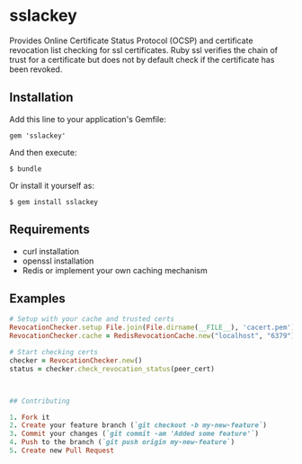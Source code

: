 # sslackey

Provides Online Certificate Status Protocol (OCSP) and certificate revocation list checking for ssl certificates.
Ruby ssl verifies the chain of trust for a certificate but does not by default check if the certificate has been revoked.


## Installation

Add this line to your application's Gemfile:

    gem 'sslackey'

And then execute:

    $ bundle

Or install it yourself as:

    $ gem install sslackey

## Requirements

* curl installation
* openssl installation
* Redis or implement your own caching mechanism

## Examples

```ruby
# Setup with your cache and trusted certs
RevocationChecker.setup File.join(File.dirname(__FILE__), 'cacert.pem')
RevocationChecker.cache = RedisRevocationCache.new("localhost", "6379")

# Start checking certs
checker = RevocationChecker.new()
status = checker.check_revocation_status(peer_cert)



## Contributing

1. Fork it
2. Create your feature branch (`git checkout -b my-new-feature`)
3. Commit your changes (`git commit -am 'Added some feature'`)
4. Push to the branch (`git push origin my-new-feature`)
5. Create new Pull Request
